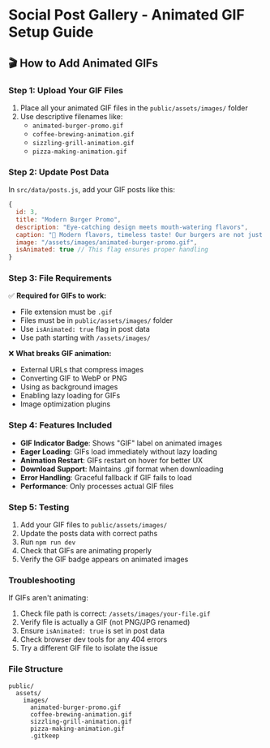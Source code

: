 # Social Post Gallery - Animated GIF Setup Guide

## 🎬 How to Add Animated GIFs

### Step 1: Upload Your GIF Files
1. Place all your animated GIF files in the `public/assets/images/` folder
2. Use descriptive filenames like:
   - `animated-burger-promo.gif`
   - `coffee-brewing-animation.gif`
   - `sizzling-grill-animation.gif`
   - `pizza-making-animation.gif`

### Step 2: Update Post Data
In `src/data/posts.js`, add your GIF posts like this:
```javascript
{
  id: 3,
  title: "Modern Burger Promo",
  description: "Eye-catching design meets mouth-watering flavors",
  caption: "🍔 Modern flavors, timeless taste! Our burgers are not just food, they're an experience. Bold, fresh, and absolutely delicious! #ModernBurger #FoodDesign #Delicious #Fresh",
  image: "/assets/images/animated-burger-promo.gif",
  isAnimated: true // This flag ensures proper handling
}
```

### Step 3: File Requirements
✅ **Required for GIFs to work:**
- File extension must be `.gif`
- Files must be in `public/assets/images/` folder
- Use `isAnimated: true` flag in post data
- Use path starting with `/assets/images/`

❌ **What breaks GIF animation:**
- External URLs that compress images
- Converting GIF to WebP or PNG
- Using as background images
- Enabling lazy loading for GIFs
- Image optimization plugins

### Step 4: Features Included
- **GIF Indicator Badge**: Shows "GIF" label on animated images
- **Eager Loading**: GIFs load immediately without lazy loading
- **Animation Restart**: GIFs restart on hover for better UX
- **Download Support**: Maintains .gif format when downloading
- **Error Handling**: Graceful fallback if GIF fails to load
- **Performance**: Only processes actual GIF files

### Step 5: Testing
1. Add your GIF files to `public/assets/images/`
2. Update the posts data with correct paths
3. Run `npm run dev`
4. Check that GIFs are animating properly
5. Verify the GIF badge appears on animated images

### Troubleshooting
If GIFs aren't animating:
1. Check file path is correct: `/assets/images/your-file.gif`
2. Verify file is actually a GIF (not PNG/JPG renamed)
3. Ensure `isAnimated: true` is set in post data
4. Check browser dev tools for any 404 errors
5. Try a different GIF file to isolate the issue

### File Structure
```
public/
  assets/
    images/
      animated-burger-promo.gif
      coffee-brewing-animation.gif
      sizzling-grill-animation.gif
      pizza-making-animation.gif
      .gitkeep
```